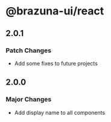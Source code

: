 # @brazuna-ui/react

## 2.0.1

### Patch Changes

- Add some fixes to future projects

## 2.0.0

### Major Changes

- Add display name to all components
